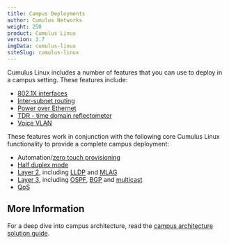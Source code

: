 ```yaml
---
title: Campus Deployments
author: Cumulus Networks
weight: 250
product: Cumulus Linux
version: 3.7
imgData: cumulus-linux
siteSlug: cumulus-linux
---
```


Cumulus Linux includes a number of features that you can use to deploy in a
campus setting. These features include:

- [802.1X interfaces](../../Layer-1-and-Switch-Ports/802.1X-Interfaces/)
- [Inter-subnet routing](../../Network-Virtualization/Ethernet-Virtual-Private-Network-EVPN/#inter-subnet-routing)
- [Power over Ethernet](../../System-Configuration/Power-over-Ethernet-PoE/)
- [TDR - time domain reflectometer](../../Monitoring-and-Troubleshooting/Monitoring-System-Hardware/TDR-Cable-Diagnostics/)
- [Voice VLAN](../../Layer-2/Link-Layer-Discovery-Protocol/Voice-VLAN/)

These features work in conjunction with the following core Cumulus Linux functionality to provide a complete campus
deployment:

- Automation/[zero touch provisioning](../../Installation-Management/Zero-Touch-Provisioning-ZTP/)
- [Half duplex mode](../../Layer-1-and-Switch-Ports/Interface-Configuration-and-Management/Switch-Port-Attributes/#port-speed-and-duplex-mode)
- [Layer 2](../../Layer-2/), including [LLDP](../../Layer-2/Link-Layer-Discovery-Protocol/) and [MLAG](../../Layer-2/Multi-Chassis-Link-Aggregation-MLAG/)
- [Layer 3](../../Layer-3/), including [OSPF](../../Layer-3/Open-Shortest-Path-First-OSPF/), [BGP](../../Layer-3/Border-Gateway-Protocol-BGP/) and [multicast](../../Layer-3/Routing/#static-multicast-routes)
- [QoS](../../Layer-1-and-Switch-Ports/Buffer-and-Queue-Management/)

## More Information

For a deep dive into campus architecture, read the [campus architecture solution guide](/guides/campus-architecture-guide).
